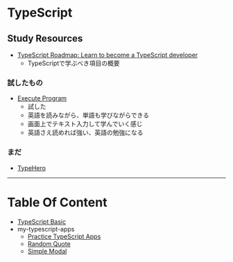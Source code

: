 # TypeScript

## Study Resources

- [TypeScript Roadmap: Learn to become a TypeScript developer](https://roadmap.sh/typescript)
  - TypeScriptで学ぶべき項目の概要

### 試したもの
- [Execute Program](https://www.executeprogram.com/)
  - 試した
  - 英語を読みながら、単語も学びながらできる
  - 画面上でテキスト入力して学んでいく感じ
  - 英語さえ読めれば強い、英語の勉強になる

### まだ
- [TypeHero](https://typehero.dev/)

---

# Table Of Content
- [TypeScript Basic](./typeScript-basic.md)
- my-typescript-apps
  - [Practice TypeScript Apps](./practice-typescript-apps.md)
  - [Random Quote](./random-quote.md)
  - [Simple Modal](./simple-modal.md)